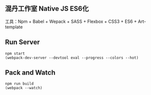 混丹工作室 Native JS ES6化 
---

工具：Npm + Babel + Wepack + SASS + Flexbox + CSS3 + ES6 + Art-template


Run Server
---
 
```
npm start
(webpack-dev-server --devtool eval --progress --colors --hot)
```

Pack and Watch
---
 
```
npm run build
(webpack --watch)
```